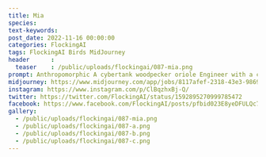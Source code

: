 ```yaml
---
title: Mia
species: 
text-keywords: 
post_date: 2022-11-16 00:00:00
categories: FlockingAI
tags: FlockingAI Birds MidJourney 
header      :
  teaser    : /public/uploads/flockingai/087-mia.png
prompt: Anthropomorphic A cybertank woodpecker oriole Engineer with a cybernetic eye, tools and workshop growing out of his head, rain, dripping oil, in the style of Gediminas Pranckevicius, Tim Razumovsky, Moebius, Russ Mills, Carne Griffiths, torn paper collage, splattered oil paint, cyberpunk, atompunk, engineerpunk, volumetric dust, pulp illustration, photorealism, raking sunlight, cinematic lighting
midjourney: https://www.midjourney.com/app/jobs/8117afef-2318-43e3-9869-86ebb5153e58
instagram: https://www.instagram.com/p/ClBqzhxBj-Q/
twitter: https://twitter.com/FlockingAI/status/1592895270999785472
facebook: https://www.facebook.com/FlockingAI/posts/pfbid023E8yeDFULQc7pVRgVZjj3L7gf4SVRUToxsMirRKADsrhLjRMc71qumFTCSHnDrYDl
gallery: 
  - /public/uploads/flockingai/087-mia.png
  - /public/uploads/flockingai/087-a.png
  - /public/uploads/flockingai/087-b.png
  - /public/uploads/flockingai/087-c.png
---
```

